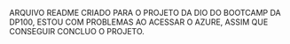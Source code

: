 ARQUIVO README CRIADO PARA O PROJETO DA DIO DO BOOTCAMP DA DP100, ESTOU COM PROBLEMAS AO ACESSAR O AZURE, ASSIM QUE CONSEGUIR CONCLUO O PROJETO.
